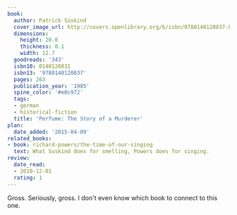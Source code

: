 ```yaml
---
book:
  author: Patrick Süskind
  cover_image_url: http://covers.openlibrary.org/b/isbn/9780140120837-L.jpg
  dimensions:
    height: 20.0
    thickness: 0.1
    width: 12.7
  goodreads: '343'
  isbn10: 0140120831
  isbn13: '9780140120837'
  pages: 263
  publication_year: '1985'
  spine_color: '#e0c972'
  tags:
  - german
  - historical-fiction
  title: 'Perfume: The Story of a Murderer'
plan:
  date_added: '2015-04-09'
related_books:
- book: richard-powers/the-time-of-our-singing
  text: What Suskind does for smelling, Powers does for singing.
review:
  date_read:
  - 2010-12-01
  rating: 1
---
```

Gross. Seriously, gross. I don't even know which book to connect to this one.
